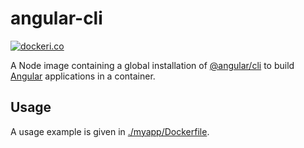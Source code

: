 # angular-cli

[![dockeri.co](http://dockeri.co/image/awesomeinc/angular-cli)](https://hub.docker.com/r/awesomeinc/angular-cli/)

A Node image containing a global installation of [@angular/cli](https://github.com/angular/angular-cli) to build [Angular](https://angular.io/) applications in a container.

## Usage

A usage example is given in [./myapp/Dockerfile](./myapp/Dockerfile).